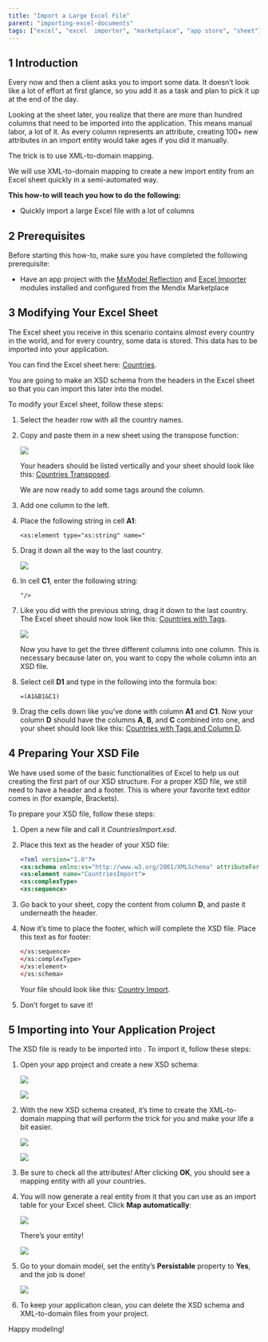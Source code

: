 ```yaml
---
title: "Import a Large Excel File"
parent: "importing-excel-documents"
tags: ["excel", "excel  importer", "marketplace", "app store", "sheet"]
---
```


## 1 Introduction

Every now and then a client asks you to import some data. It doesn’t look like a lot of effort at first glance, so you add it as a task and plan to pick it up at the end of the day.

Looking at the sheet later, you realize that there are more than hundred columns that need to be imported into the application. This means manual labor, a lot of it. As every column represents an attribute, creating 100+ new attributes in an import entity would take ages if you did it manually.

The trick is to use XML-to-domain mapping.

We will use XML-to-domain mapping to create a new import entity from an Excel sheet quickly in a semi-automated way.

**This how-to will teach you how to do the following:**

* Quickly import a large Excel file with a lot of columns

## 2 Prerequisites

Before starting this how-to, make sure you have completed the following prerequisite:

* Have an app project with the [MxModel Reflection](/appstore/modules/model-reflection) and [Excel Importer](/appstore/modules/excel-importer) modules installed and configured from the Mendix Marketplace

## 3 Modifying Your Excel Sheet

The Excel sheet you receive in this scenario contains almost every country in the world, and for every country, some data is stored. This data has to be imported into your application.

You can find the Excel sheet here: [Countries](attachments/Excel/Countries.xlsx).

You are going to make an XSD schema from the headers in the Excel sheet so that you can import this later into the model.

To modify your Excel sheet, follow these steps:

1. Select the header row with all the country names.
2. Copy and paste them in a new sheet using the transpose function:

    ![](attachments/import-large/19398888.png)

    Your headers should be listed vertically and your sheet should look like this: [Countries Transposed](attachments/Excel/CountriesTransposed.xlsx).

    We are now ready to add some tags around the column.

3. Add one column to the left.
4. Place the following string in cell **A1**:

    ```text
    <xs:element type="xs:string" name="
    ```

5. Drag it down all the way to the last country.

    ![](attachments/import-large/19398889.png)

6. In cell **C1**, enter the following string:

    ```text
    "/>
    ```

7. Like you did with the previous string, drag it down to the last country. The Excel sheet should now look like this: [Countries with Tags](attachments/Excel/CountriesWithTags.xlsx).

    ![](attachments/import-large/19398890.png)


    Now you have to get the three different columns into one column. This is necessary because later on, you want to copy the whole column into an XSD file.

8. Select cell **D1** and type in the following into the formula box:

    ```text
    =(A1&B1&C1)
    ```

9. Drag the cells down like you’ve done with column **A1** and **C1**. Now your column **D** should have the columns **A**, **B**, and **C** combined into one, and your sheet should look like this: [Countries with Tags and Column D](attachments/Excel/CountriesWithTagsAndColumnD.xlsx).

## 4 Preparing Your XSD File

We have used some of the basic functionalities of Excel to help us out creating the first part of our XSD structure. For a proper XSD file, we still need to have a header and a footer. This is where your favorite text editor comes in (for example, Brackets).

To prepare your XSD file, follow these steps:

1.  Open a new file and call it *CountriesImport.xsd*.
2.  Place this text as the header of your XSD file:

    ```xsd
    <?xml version="1.0"?>
    <xs:schema xmlns:xs="http://www.w3.org/2001/XMLSchema" attributeFormDefault="unqualified" elementFormDefault="qualified">
    <xs:element name="CountriesImport">
    <xs:complexType>
    <xs:sequence>
    ```

3.  Go back to your sheet, copy the content from column **D**, and paste it underneath the header.
4.  Now it’s time to place the footer, which will complete the XSD file. Place this text as for footer:

    ```xsd
    </xs:sequence>
    </xs:complexType>
    </xs:element>
    </xs:schema>
    ```

    Your file should look like this: [Country Import](attachments/Excel/CountryImport.xsd).

5.  Don’t forget to save it!

## 5 Importing into Your Application Project

The XSD file is ready to be imported into . To import it, follow these steps:

1. Open your app project and create a new XSD schema:

    ![](attachments/import-large/19398893.png)

	![](attachments/import-large/create.png)

3. With the new XSD schema created, it’s time to create the XML-to-domain mapping that will perform the trick for you and make your life a bit easier.

    ![](attachments/import-large/19398895.png)

    ![](attachments/import-large/19398896.png)

4. Be sure to check all the attributes! After clicking **OK**, you should see a mapping entity with all your countries.

5. You will now generate a real entity from it that you can use as an import table for your Excel sheet. Click **Map automatically**:

    ![](attachments/import-large/19398897.png)

    There’s your entity!

    ![](attachments/import-large/19398898.png)

6. Go to your domain model, set the entity’s **Persistable** property to **Yes**, and the job is done!

    ![](attachments/import-large/19398899.png)

7. To keep your application clean, you can delete the XSD schema and XML-to-domain files from your project.

Happy modeling!
